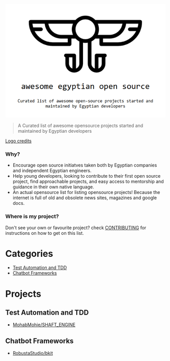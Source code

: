 <p align="center">
  <img width="auto" height="auto" src="awesome-egyptian-oss-logo.png">
</p>

> A Curated list of awesome opensource projects started and maintained by Egyptian developers

[Logo credits](https://www.subpng.com/png-y509zn/)

### Why?
- Encourage open source initiatves taken both by Egyptian companies and independent Egyptian engineers.
- Help young developers, looking to contribute to their first open source project, find approachable projects, and easy access to mentorship and guidance in their own native language.
- An actual opensource list for listing opensource projects! Because the internet is full of old and obsolete news sites, magazines and google docs.

### Where is my project?
Don't see your own or favourite project? check [CONTRIBUTING](CONTRIBUTING.md) for instructions on how to get on this list.

# Categories
  * [Test Automation and TDD](#test-automation-and-tdd)
  * [Chatbot Frameworks](#chatbot-frameworks)

# Projects
## Test Automation and TDD
- [MohabMohie/SHAFT_ENGINE](https://github.com/MohabMohie/SHAFT_ENGINE)

## Chatbot Frameworks
- [RobustaStudio/bkit](https://github.com/RobustaStudio/bkit)

